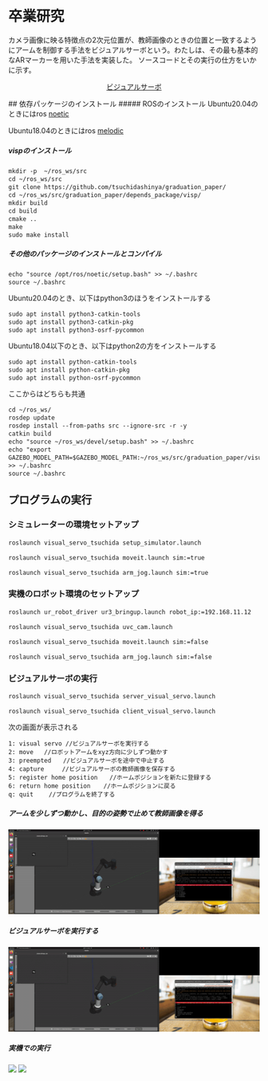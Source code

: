# 卒業研究
カメラ画像に映る特徴点の2次元位置が、教師画像のときの位置と一致するようにアームを制御する手法をビジュアルサーボという。わたしは、その最も基本的なARマーカーを用いた手法を実装した。
ソースコードとその実行の仕方をいかに示す。
<p align="center"><a href="https://visp-doc.inria.fr/doxygen/visp-daily/tutorial-franka-pbvs.html" align="center">ビジュアルサーボ</a></p>
## 依存パッケージのインストール
##### ROSのインストール
Ubuntu20.04のときにはros <a href="http://wiki.ros.org/noetic/Installation/Ubuntu">noetic</a>

Ubuntu18.04のときにはros <a href="http://wiki.ros.org/melodic/Installation/Ubuntu">melodic</a>
##### vispのインストール
```
mkdir -p  ~/ros_ws/src
cd ~/ros_ws/src
git clone https://github.com/tsuchidashinya/graduation_paper/
cd ~/ros_ws/src/graduation_paper/depends_package/visp/
mkdir build
cd build
cmake ..
make
sudo make install
```
##### その他のパッケージのインストールとコンパイル
```
echo "source /opt/ros/noetic/setup.bash" >> ~/.bashrc
source ~/.bashrc

```
Ubuntu20.04のとき、以下はpython3のほうをインストールする
```
sudo apt install python3-catkin-tools
sudo apt install python3-catkin-pkg
sudo apt install python3-osrf-pycommon
```
Ubuntu18.04以下のとき、以下はpython2の方をインストールする
```
sudo apt install python-catkin-tools
sudo apt install python-catkin-pkg
sudo apt install python-osrf-pycommon
```
ここからはどちらも共通
```
cd ~/ros_ws/
rosdep update
rosdep install --from-paths src --ignore-src -r -y
catkin build
echo "source ~/ros_ws/devel/setup.bash" >> ~/.bashrc
echo "export GAZEBO_MODEL_PATH=$GAZEBO_MODEL_PATH:~/ros_ws/src/graduation_paper/visual_servo_tsuchida/models" >> ~/.bashrc
source ~/.bashrc
```

## プログラムの実行
### シミュレーターの環境セットアップ
```
roslaunch visual_servo_tsuchida setup_simulator.launch
```
```
roslaunch visual_servo_tsuchida moveit.launch sim:=true
```
```
roslaunch visual_servo_tsuchida arm_jog.launch sim:=true
```
### 実機のロボット環境のセットアップ
```
roslaunch ur_robot_driver ur3_bringup.launch robot_ip:=192.168.11.12
```
```
roslaunch visual_servo_tsuchida uvc_cam.launch
```
```
roslaunch visual_servo_tsuchida moveit.launch sim:=false
```
```
roslaunch visual_servo_tsuchida arm_jog.launch sim:=false
```
### ビジュアルサーボの実行
```
roslaunch visual_servo_tsuchida server_visual_servo.launch
```
```
roslaunch visual_servo_tsuchida client_visual_servo.launch
```
次の画面が表示される
```
1: visual servo //ビジュアルサーボを実行する
2: move   //ロボットアームをxyz方向に少しずつ動かす
3: preempted　　//ビジュアルサーボを途中で中止する
4: capture     //ビジュアルサーボの教師画像を保存する
5: register home position　　//ホームポジションを新たに登録する
6: return home position　  //ホームポジションに戻る
q: quit　　 //プログラムを終了する
```
##### アームを少しずつ動かし、目的の姿勢で止めて教師画像を得る
<img src="https://github.com/tsuchidashinya/graduation_paper/blob/main/depends_package/VIDEO/output_jog.gif"></img>

##### ビジュアルサーボを実行する
<img src="https://github.com/tsuchidashinya/graduation_paper/blob/main/depends_package/VIDEO/output_visual.gif"></img>

##### 実機での実行
<img src="https://github.com/tsuchidashinya/graduation_paper/blob/main/depends_package/VIDEO/kankse.gif"></img>
<img src="https://github.com/tsuchidashinya/graduation_paper/blob/main/depends_package/VIDEO/gamen.gif"></img>

